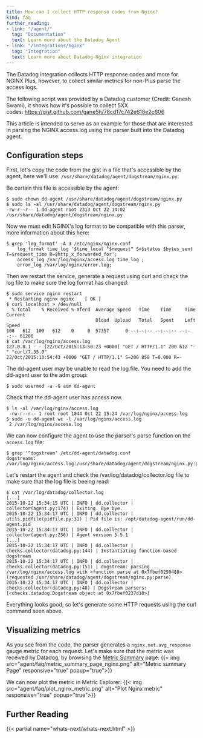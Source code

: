 ```yaml
---
title: How can I collect HTTP response codes from Nginx?
kind: faq
further_reading:
- link: "/agent/"
  tag: "Documentation"
  text: Learn more about the Datadog Agent
- link: "/integrations/nginx"
  tag: "Integration"
  text: Learn more about Datadog-Nginx integration
---
```

The Datadog integration collects HTTP response codes and more for NGINX Plus, however, to collect similar metrics for non-Plus parse the access logs.

The following script was provided by a Datadog customer (Credit: Ganesh Swami), it shows how it's possible to collect 5XX codes: https://gist.github.com/gane5h/78cd17c742e618e2c606

This article is intended to serve as an example for those that are interested in parsing the NGINX access.log using the parser built into the Datadog agent.

## Configuration steps

First, let's copy the code from the gist in a file that's accessible by the agent, here we'll use: `/usr/share/datadog/agent/dogstream/nginx.py`:

Be certain this file is accessible by the agent:
```
$ sudo chown dd-agent /usr/share/datadog/agent/dogstream/nginx.py
$ sudo ls -al /usr/share/datadog/agent/dogstream/nginx.py
-rw-r--r-- 1 dd-agent root 2313 Oct 22 14:02 /usr/share/datadog/agent/dogstream/nginx.py
```

Now we must edit NGINX's log format to be compatible with this parser, more information about this here:
```
$ grep 'log_format' -A 3 /etc/nginx/nginx.conf
    log_format time_log '$time_local "$request" S=$status $bytes_sent T=$request_time R=$http_x_forwarded_for';
    access_log /var/log/nginx/access.log time_log ;
    error_log /var/log/nginx/error.log;
```
Then we restart the service, generate a request using curl and check the log file to make sure the log format has changed:
```
$ sudo service nginx restart
 * Restarting nginx nginx    [ OK ]
$ curl localhost > /dev/null
  % Total    % Received % Xferd  Average Speed   Time    Time     Time  Current
                                 Dload  Upload   Total   Spent    Left  Speed
100   612  100   612    0     0  57357      0 --:--:-- --:--:-- --:--:-- 61200
$ cat /var/log/nginx/access.log
127.0.0.1 - - [22/Oct/2015:13:50:23 +0000] "GET / HTTP/1.1" 200 612 "-" "curl/7.35.0"
22/Oct/2015:13:54:43 +0000 "GET / HTTP/1.1" S=200 858 T=0.000 R=-
```

The dd-agent user may be unable to read the log file. You need to add the dd-agent user to the adm group:
```
$ sudo usermod -a -G adm dd-agent
```

Check that the dd-agent user has access now.
```
$ ls -al /var/log/nginx/access.log
 -rw-r--r-- 1 root root 1044 Oct 22 15:24 /var/log/nginx/access.log
$ sudo -u dd-agent wc -l /var/log/nginx/access.log
 2 /var/log/nginx/access.log
```
We can now configure the agent to use the parser's parse function on the `access.log` file:

```
$ grep '^dogstream' /etc/dd-agent/datadog.conf
dogstreams: /var/log/nginx/access.log:/usr/share/datadog/agent/dogstream/nginx.py:parse
```

Let's restart the agent and check the /var/log/datadog/collector.log file to make sure that the log file is beeing read:
```
$ cat /var/log/datadog/collector.log
[...]
2015-10-22 15:34:15 UTC | INFO | dd.collector | collector(agent.py:174) | Exiting. Bye bye.
2015-10-22 15:34:17 UTC | INFO | dd.collector | utils.pidfile(pidfile.py:31) | Pid file is: /opt/datadog-agent/run/dd-agent.pid
2015-10-22 15:34:17 UTC | INFO | dd.collector | collector(agent.py:256) | Agent version 5.5.1
[...]
2015-10-22 15:34:17 UTC | INFO | dd.collector | checks.collector(datadog.py:144) | Instantiating function-based dogstream
2015-10-22 15:34:17 UTC | INFO | dd.collector | checks.collector(datadog.py:151) | dogstream: parsing /var/log/nginx/access.log with <function parse at 0x7fbef0250488> (requested /usr/share/datadog/agent/dogstream/nginx.py:parse)
2015-10-22 15:34:17 UTC | INFO | dd.collector | checks.collector(datadog.py:48) | Dogstream parsers: [<checks.datadog.Dogstream object at 0x7fbef0237d10>]
```
Everything looks good, so let's generate some HTTP requests using the curl command seen above.

## Visualizing metrics

As you see from the code, the parser generates a `nginx.net.avg_response` gauge metric for each request. Let's make sure that the metric was received by Datadog, by browsing the [Metric Summary](https://app.datadoghq.com/metric/summary) page:
{{< img src="agent/faq/metric_summary_page_nginx.png" alt="Metric summary Page" responsive="true" popup="true">}}

We can now plot the metric in Metric Explorer:
{{< img src="agent/faq/plot_nginx_metric.png" alt="Plot Nginx metric" responsive="true" popup="true">}}

## Further Reading

{{< partial name="whats-next/whats-next.html" >}}